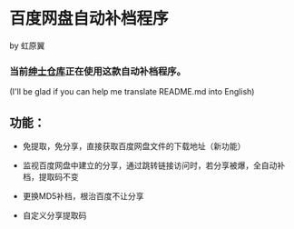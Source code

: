 # 百度网盘自动补档程序

by 虹原翼

### 当前[绅士仓库](http://galacg.me/)正在使用这款自动补档程序。

(I'll be glad if you can help me translate README.md into English)

## 功能：

- 免提取，免分享，直接获取百度网盘文件的下载地址（新功能）

- 监视百度网盘中建立的分享，通过跳转链接访问时，若分享被爆，全自动补档，提取码不变

- 更换MD5补档，根治百度不让分享

- 自定义分享提取码